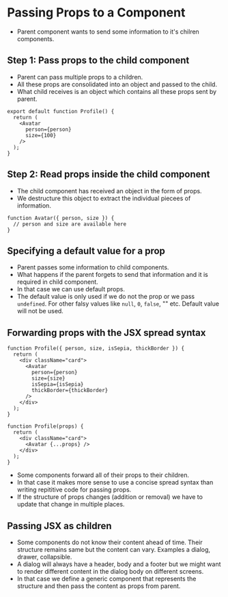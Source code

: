 # Passing Props to a Component

- Parent component wants to send some information to it's chilren components.


## Step 1: Pass props to the child component 

- Parent can pass multiple props to a children.
- All these props are consolidated into an object and passed to the child.
- What child receives is an object which contains all these props sent by parent.

```tsx
export default function Profile() {
  return (
    <Avatar
      person={person}
      size={100}
    />
  );
}
```

## Step 2: Read props inside the child component 

- The child component has received an object in the form of props.
- We destructure this object to extract the individual piecees of information.

```tsx
function Avatar({ person, size }) {
  // person and size are available here
}
```

## Specifying a default value for a prop 

- Parent passes some information to child components.
- What happens if the parent forgets to send that information and it is required in child component.
- In that case we can use default props.
- The default value is only used if we do not the prop or we pass `undefined`. For other falsy values like `null`, `0`, `false`, "" etc. Default value will not be used.

## Forwarding props with the JSX spread syntax 

```tsx
function Profile({ person, size, isSepia, thickBorder }) {
  return (
    <div className="card">
      <Avatar
        person={person}
        size={size}
        isSepia={isSepia}
        thickBorder={thickBorder}
      />
    </div>
  );
}
```

```tsx
function Profile(props) {
  return (
    <div className="card">
      <Avatar {...props} />
    </div>
  );
}
```

- Some components forward all of their props to their children.
- In that case it makes more sense to use a concise spread syntax than writing repititive code for passing props.
- If the structure of props changes (addition or removal) we have to update that change in multiple places.


## Passing JSX as children 

- Some components do not know their content ahead of time. Their structure remains same but the content can vary. Examples a dialog, drawer, collapsible.
- A dialog will always have a header, body and a footer but we might want to render different content in the dialog body on different screens.
- In that case we define a generic component that represents the structure and then pass the content as props from parent.
